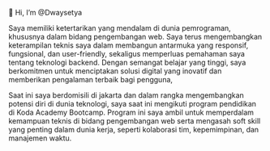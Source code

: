 👋 Hi, I’m @Dwaysetya

Saya memiliki ketertarikan yang mendalam di dunia pemrograman, khususnya dalam bidang pengembangan web.
Saya terus mengembangkan keterampilan teknis saya dalam membangun antarmuka yang responsif, fungsional, dan user-friendly,
sekaligus memperluas pemahaman saya tentang teknologi backend. Dengan semangat belajar yang tinggi,
saya berkomitmen untuk menciptakan solusi digital yang inovatif dan memberikan pengalaman terbaik bagi pengguna,

Saat ini saya berdomisili di jakarta dan dalam rangka mengembangkan potensi diri di dunia teknologi, saya saat ini mengikuti program pendidikan di Koda Academy Bootcamp.
Program ini saya ambil untuk memperdalam kemampuan teknis di bidang pengembangan web serta mengasah soft skill yang penting dalam dunia kerja,
seperti kolaborasi tim, kepemimpinan, dan manajemen waktu.


<!---
Dwaysetya/Dwaysetya is a ✨ special ✨ repository because its `README.md` (this file) appears on your GitHub profile.
You can click the Preview link to take a look at your changes.
--->
